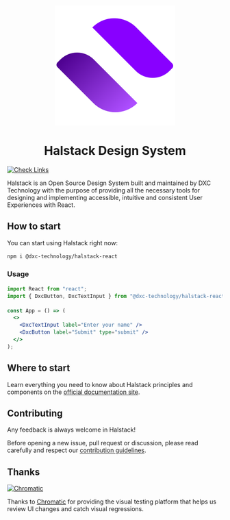 <p align="center">
  <a href="https://developer.dxc.com/halstack/">
    <img src="website/screens/common/images/halstack_logo.svg" alt="Halstack Design System logo" />
  </a>
</p>

<h1 align="center">Halstack Design System</h1>

[![Check Links](https://github.com/dxc-technology/halstack-react/actions/workflows/check-links.yml/badge.svg)](https://github.com/dxc-technology/halstack-react/actions/workflows/check-links.yml)

Halstack is an Open Source Design System built and maintained by DXC Technology with the purpose of providing all the necessary tools for designing and implementing accessible, intuitive and consistent User Experiences with React.

## How to start

You can start using Halstack right now:

```bash
npm i @dxc-technology/halstack-react
```

### Usage

```jsx
import React from "react";
import { DxcButton, DxcTextInput } from "@dxc-technology/halstack-react";

const App = () => (
  <>
    <DxcTextInput label="Enter your name" />
    <DxcButton label="Submit" type="submit" />
  </>
);
```

## Where to start

Learn everything you need to know about Halstack principles and components on the [official documentation site](https://developer.dxc.com/halstack/).

## Contributing

Any feedback is always welcome in Halstack!

Before opening a new issue, pull request or discussion, please read carefully and respect our [contribution guidelines](https://github.com/dxc-technology/halstack-react/wiki/Contributing).

## Thanks

<a href="https://www.chromatic.com/"><img src="https://user-images.githubusercontent.com/321738/84662277-e3db4f80-af1b-11ea-88f5-91d67a5e59f6.png" width="153" height="30" alt="Chromatic" /></a>

Thanks to [Chromatic](https://www.chromatic.com/) for providing the visual testing platform that helps us review UI changes and catch visual regressions.

